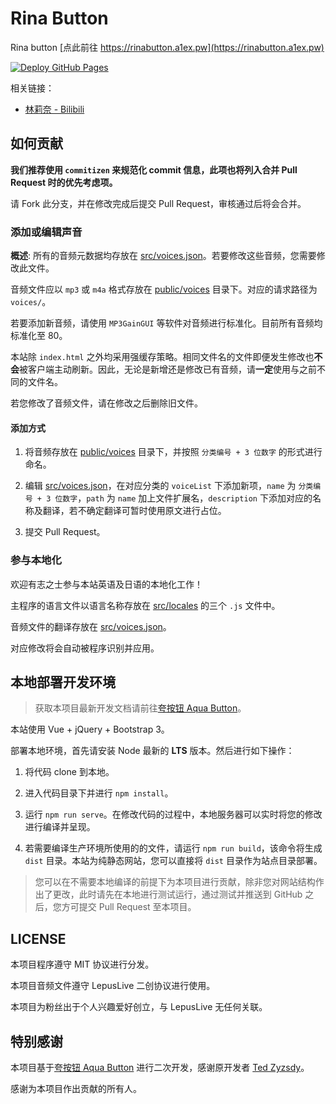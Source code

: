 # Rina Button

Rina button [点此前往 https://rinabutton.a1ex.pw](https://rinabutton.a1ex.pw)

[![Deploy GitHub Pages](https://github.com/A1exMinatoooo/rina-button/actions/workflows/main.yml/badge.svg)](https://github.com/A1exMinatoooo/rina-button/actions/workflows/main.yml)

相关链接：

* [林莉奈 - Bilibili](https://space.bilibili.com/1243266187/)

## 如何贡献

**我们推荐使用 `commitizen` 来规范化 commit 信息，此项也将列入合并 Pull Request 时的优先考虑项。**

请 Fork 此分支，并在修改完成后提交 Pull Request，审核通过后将会合并。

### 添加或编辑声音

**概述**: 所有的音频元数据均存放在 [src/voices.json](src/voices.json)。若要修改这些音频，您需要修改此文件。

音频文件应以 `mp3` 或 `m4a` 格式存放在 [public/voices](public/voices) 目录下。对应的请求路径为 `voices/`。

若要添加新音频，请使用 `MP3GainGUI` 等软件对音频进行标准化。目前所有音频均标准化至 80。

本站除 `index.html` 之外均采用强缓存策略。相同文件名的文件即便发生修改也**不会**被客户端主动刷新。因此，无论是新增还是修改已有音频，请**一定**使用与之前不同的文件名。

若您修改了音频文件，请在修改之后删除旧文件。

#### 添加方式

1. 将音频存放在 [public/voices](public/voices) 目录下，并按照 `分类编号 + 3 位数字` 的形式进行命名。

2. 编辑 [src/voices.json](src/voices.json)，在对应分类的 `voiceList` 下添加新项，`name` 为 `分类编号 + 3 位数字`，`path` 为 `name` 加上文件扩展名，`description` 下添加对应的名称及翻译，若不确定翻译可暂时使用原文进行占位。

3. 提交 Pull Request。

### 参与本地化

欢迎有志之士参与本站英语及日语的本地化工作！

主程序的语言文件以语言名称存放在 [src/locales](src/locales) 的三个 `.js` 文件中。

音频文件的翻译存放在 [src/voices.json](src/voices.json)。

对应修改将会自动被程序识别并应用。

## 本地部署开发环境

> 获取本项目最新开发文档请前往[夸按钮 Aqua Button](https://github.com/zyzsdy/aqua-button)。

本站使用 Vue + jQuery + Bootstrap 3。

部署本地环境，首先请安装 Node 最新的 **LTS** 版本。然后进行如下操作：

1. 将代码 clone 到本地。

2. 进入代码目录下并进行 `npm install`。

3. 运行 `npm run serve`。在修改代码的过程中，本地服务器可以实时将您的修改进行编译并呈现。

4. 若需要编译生产环境所使用的的文件，请运行 `npm run build`，该命令将生成 `dist` 目录。本站为纯静态网站，您可以直接将 `dist` 目录作为站点目录部署。

> 您可以在不需要本地编译的前提下为本项目进行贡献，除非您对网站结构作出了更改，此时请先在本地进行测试运行，通过测试并推送到 GitHub 之后，您方可提交 Pull Request 至本项目。

## LICENSE

本项目程序遵守 MIT 协议进行分发。

本项目音频文件遵守 LepusLive 二创协议进行使用。

本项目为粉丝出于个人兴趣爱好创立，与 LepusLive 无任何关联。

## 特别感谢

本项目基于[夸按钮 Aqua Button](https://github.com/zyzsdy/aqua-button) 进行二次开发，感谢原开发者 [Ted Zyzsdy](https://github.com/zyzsdy)。

感谢为本项目作出贡献的所有人。